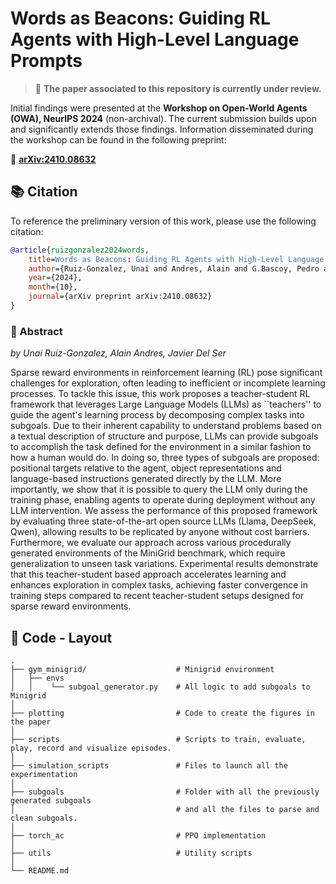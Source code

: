 # Words as Beacons: Guiding RL Agents with High-Level Language Prompts

> 🚧 **The paper associated to this repository is currently under review.**

Initial findings were presented at the **Workshop on Open-World Agents (OWA), NeurIPS 2024** (non-archival). The current submission builds upon and significantly extends those findings. Information disseminated during the workshop can be found in the following preprint:

📄 **[arXiv:2410.08632](https://arxiv.org/abs/2410.08632)**

## 📚 Citation

To reference the preliminary version of this work, please use the following citation:

```bibtex
@article{ruizgonzalez2024words,
    title=Words as Beacons: Guiding RL Agents with High-Level Language Prompts,
    author={Ruiz-Gonzalez, Unai and Andres, Alain and G.Bascoy, Pedro and Del Ser, Javier},
    year={2024},
    month={10},
    journal={arXiv preprint arXiv:2410.08632}
}
```

### 🧠 Abstract

*by Unai Ruiz-Gonzalez, Alain Andres, Javier Del Ser*

Sparse reward environments in reinforcement learning (RL) pose significant challenges for exploration, often leading to inefficient or incomplete learning processes. To tackle this issue, this work proposes a teacher-student RL framework that leverages Large Language Models (LLMs) as ``teachers'' to guide the agent's learning process by decomposing complex tasks into subgoals. Due to their inherent capability to understand problems based on a textual description of structure and purpose, LLMs can provide subgoals to accomplish the task defined for the environment in a similar fashion to how a human would do. In doing so, three types of subgoals are proposed: positional targets relative to the agent, object representations and language-based instructions generated directly by the LLM. More importantly, we show that it is possible to query the LLM only during the training phase, enabling agents to operate during deployment without any LLM intervention. We assess the performance of this proposed framework by evaluating three state-of-the-art open source LLMs (Llama, DeepSeek, Qwen), allowing results to be replicated by anyone without cost barriers. Furthermore, we evaluate our approach across various procedurally generated environments of the MiniGrid benchmark, which require generalization to unseen task variations. Experimental results demonstrate that this teacher-student based approach accelerates learning and enhances exploration in complex tasks, achieving faster convergence in training steps compared to recent teacher-student setups designed for sparse reward environments.

## 📁 Code - Layout

    .
    ├── gym_minigrid/                    # Minigrid environment
    │   ├── envs
    │   │    └── subgoal_generator.py    # All logic to add subgoals to Minigrid
    │
    ├── plotting                         # Code to create the figures in the paper
    │
    ├── scripts                          # Scripts to train, evaluate, play, record and visualize episodes.
    │
    ├── simulation_scripts               # Files to launch all the experimentation
    │
    ├── subgoals                         # Folder with all the previously generated subgoals
    │                                    # and all the files to parse and clean subgoals.
    │
    ├── torch_ac                         # PPO implementation
    │
    ├── utils                            # Utility scripts
    │
    └── README.md
